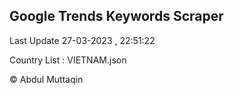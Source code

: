 

## Google Trends Keywords Scraper 
 
Last Update 27-03-2023 , 22:51:22

Country List :
VIETNAM.json



© Abdul Muttaqin 
